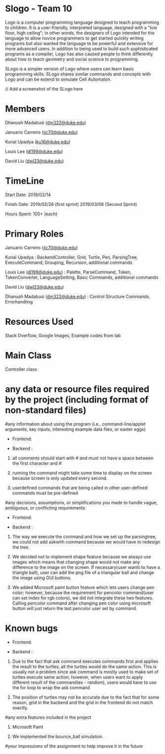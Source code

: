 # Slogo - Team 10 

Logo is a computer programming language designed to teach programming to children. 
It is a user-friendly, interpreted language, designed with a "low floor, high ceiling"; 
in other words, the designers of Logo intended for the language to allow novice programmers 
to get started quickly writing programs but also wanted the language to be powerful and extensive for more advanced users. 
In addition to being used to build such sophisticated programs as a compiler, Logo has also caused 
people to think differently about how to teach geometry and social science to programming.

SLogo is a simpler version of Logo where users can learn basic programming skills. SLogo shares similar 
commands and concepts with Logo and can be extend to simulate Cell Automaton. 

// Add a screenshot of the SLogo here 
# Members 

Dhanush Madabusi (dm322@duke.edu)

Januario Carreiro (jjc70@duke.edu)

Kunal Upadya (ku16@duke.edu)

Louis Lee (dl199@duke.edu)

David Liu (dwl23@duke.edu)

# TimeLine 

Start Date: 2019/02/14 

Finish Date: 2019/02/26 (first sprint) 2019/03/08 (Second Sprint)

Hours Spent: 100+ (each)

# Primary Roles

Januario Carreiro (jjc70@duke.edu)

Kunal Upadya : BackendController, Grid, Turtle, Pen, ParsingTree, ExecuteCommand, Grouping, Recursion, additional commands

Louis Lee (dl199@duke.edu) : Palette, ParseCommand, Token, TokenConverter, LanguageSetting, Basic Commands, additional commands

David Liu (dwl23@duke.edu)

Dhanush Madabusi (dm322@duke.edu) : Control Structure Commands, Errorhandling 

# Resources Used 
Stack Overflow, Google Images, Example codes from lab

# Main Class 

Controller class 

# any data or resource files required by the project (including format of non-standard files)

#any information about using the program (i.e., command-line/applet arguments, key inputs, interesting example data files, or easter eggs)

- Frontend:

- Backend : 
1. all comments should start with # and must not have a space between the first character and #

2. running the command might take some time to display on the screen because screen is only updated 
every second. 

3. userdefined commands that are being called in other user-defined commands must be pre-defined 

#any decisions, assumptions, or simplifications you made to handle vague, ambiguous, or conflicting requirements

- Frontend:

- Backend : 

1. The way we execute the command and how we set up the parsingtree, we could not add askwith command 
because we would have to redesign the tree. 

2. We decided not to implement shape feature because we always use images which means that changing shape would
not make any difference to the image on the screen. If necessary(user wants to have a triangle ball), user can 
add the png file of a triangular ball and change the image using GUI buttons. 

3. We added Microsoft paint button feature which lets users change pen color; however, because
the requirement for pencolor command(user can set index for rgb colors), we did not integrate
these two features. Calling pencolor command after changing pen color using microsoft button
will just return the last pencolor user set by command. 

# Known bugs

- Frontend:

- Backend : 
1. Due to the fact that ask command executes commands first and applies the result to the turtles, 
all the turtles would do the same action. This is usually not a problem since ask command 
is mostly used to make set of turtles execute same action; however, when users want to 
apply different result of the command(ex - random), users would have to use the for loop to wrap 
the ask command 

2. The position of turtles may not be accurate due to the fact that for some reason, grid in the backend 
and the grid in the frontend do not match exactly. 


#any extra features included in the project

1. Microsoft Paint 

2. We implemented the bounce_ball simulation. 

#your impressions of the assignment to help improve it in the future




